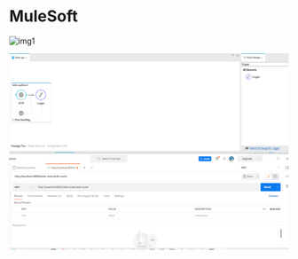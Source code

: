 # MuleSoft
![img1](https://images-wixmp-ed30a86b8c4ca887773594c2.wixmp.com/f/9b90ee31-1312-4cdf-8499-33771e8f37c3/deu5k00-107f9aa5-00c5-45bb-b52b-a61f96c0d93d.jpg/v1/fill/w_1280,h_931,q_75,strp/shrek_and_donkey_in_the_loud_house_style_by_benny49_deu5k00-fullview.jpg?token=eyJ0eXAiOiJKV1QiLCJhbGciOiJIUzI1NiJ9.eyJzdWIiOiJ1cm46YXBwOjdlMGQxODg5ODIyNjQzNzNhNWYwZDQxNWVhMGQyNmUwIiwiaXNzIjoidXJuOmFwcDo3ZTBkMTg4OTgyMjY0MzczYTVmMGQ0MTVlYTBkMjZlMCIsIm9iaiI6W1t7ImhlaWdodCI6Ijw9OTMxIiwicGF0aCI6IlwvZlwvOWI5MGVlMzEtMTMxMi00Y2RmLTg0OTktMzM3NzFlOGYzN2MzXC9kZXU1azAwLTEwN2Y5YWE1LTAwYzUtNDViYi1iNTJiLWE2MWY5NmMwZDkzZC5qcGciLCJ3aWR0aCI6Ijw9MTI4MCJ9XV0sImF1ZCI6WyJ1cm46c2VydmljZTppbWFnZS5vcGVyYXRpb25zIl19.VTpDsPT3tuo3JjEFFVdHB-khVfypbp7BIGGtq2dhqVE)

![img2](./images/http.png)
